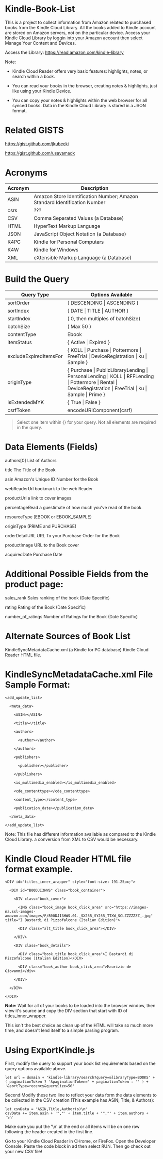 # Kindle-Book-List

This is a project to collect information from Amazon related to purchased books from the Kindle Cloud Library. All the books added to Kindle account are stored on Amazon servers, not on the particular device. Access your Kindle Cloud Library by loggin into your Amazon account then select Manage Your Content and Devices. 

Access the Library: https://read.amazon.com/kindle-library

Note:

- Kindle Cloud Reader offers very basic features: highlights, notes, or search within a book.

- You can read your books in the browser, creating notes & highlights, just like using your Kindle Device.

- You can copy your notes & highlights within the web browser for all synced books.
Data in the Kindle Cloud Library is stored in a JSON format.

# Related GISTS
https://gist.github.com/jkubecki

https://gist.github.com/usayamadx 

# Acronyms

| Acronym | Description |  
| ----------- | ----------- |
| ASIN    | Amazon Store Identification Number; Amazon Standard Identification Number |  
| csrs    | ??? |  
| CSV     | Comma Separated Values (a Database) |  
| HTML    | HyperText Markup Language |  
| JSON    | JavaScript Object Notation (a Database) |  
| K4PC    | Kindle for Personal Computers |  
| K4W     | Kindle for Windows |  
| XML     | eXtensible Markup Language (a Database) |   

# Build the Query
| Query Type | Options Available |  
| ----------- | ----------- |
| sortOrder | { DESCENDING &#124; ASCENDING } |  
| sortIndex | { DATE &#124; TITLE &#124; AUTHOR } |  
| startIndex | <StartIndex> ( 0, then multiples of batchSize) |  
| batchSize | <bsize> ( Max 50 ) |  
| contentType | Ebook |  
| itemStatus | { Active &#124; Expired } |  
| excludeExpiredItemsFor | { KOLL &#124; Purchase &#124; Pottermore &#124; FreeTrial &#124; DeviceRegistration &#124; ku &#124; Sample } |  
| originType | { Purchase &#124; PublicLibraryLending &#124; PersonalLending &#124; KOLL &#124; RFFLending &#124; Pottermore &#124; Rental &#124; DeviceRegistration &#124; FreeTrial &#124; ku &#124; Sample &#124; Prime } |  
| isExtendedMYK | { True &#124; False } |  
| csrfToken | encodeURIComponent(csrf) |  

> Select one item within {} for your query. Not all elements are required in the query. 

# Data Elements (Fields)

authors[0] List of Authors

title The Title of the Book

asin Amazon's Unique ID Number for the Book

webReaderUrl  bookmark to the web Reader

productUrl a link to cover images

percentageRead a guestimate of how much you've read of the book. 

resourceType (EBOOK or EBOOK_SAMPLE)

originType (PRIME and PURCHASE)

orderDetailURL URL To your Purchase Order for the Book

productImage URL to the Book cover

acquiredDate Purchase Date

# Additional Possible Fields from the product page:

sales_rank Sales ranking of the book (Date Specific)

rating Rating of the Book (Date Specific)

number_of_ratings Number of Ratings for the Book (Date Specific)

# Alternate Sources of Book List
KindleSyncMetadataCache.xml (a Kindle for PC database)
Kindle Cloud Reader HTML file.

# KindleSyncMetadataCache.xml File Sample Format:
    <add_update_list>

      <meta_data>

        <ASIN></ASIN>

        <title></title>

        <authors>

          <author></author>

        </authors>

        <publishers>

          <publisher></publisher>

        </publishers>

        <is_multimedia_enabled></is_multimedia_enabled>

        <cde_contenttype></cde_contenttype>

        <content_type></content_type>

        <publication_date></publication_date>

      </meta_data>

    </add_update_list>

Note: This file has different information available as compared to the Kindle Cloud Library. a conversion from XML to CSV would be necessary.

# Kindle Cloud Reader HTML file format example.

    <DIV id="titles_inner_wrapper" style="font-size: 191.25px;">

      <DIV id="B00DJI3HWS" class="book_container">

        <DIV class="book_cover">

          <IMG class="book_image book_click_area" src="https://images-na.ssl-images-amazon.com/images/P/B00DJI3HWS.01._SX255_SY255_TTXW_SCLZZZZZZZ_.jpg" title="I Bastardi di Pizzofalcone (Italian Edition)">

          <DIV class="alt_title book_click_area"></DIV>

        </DIV>

        <DIV class="book_details">

          <DIV class="book_title book_click_area">I Bastardi di Pizzofalcone (Italian Edition)</DIV>

          <DIV class="book_author book_click_area">Maurizio de Giovanni</div>

        </DIV>

      </DIV>

    </DIV>  

<B>Note:</B> Wait for all of your books to be loaded into the browser window, then view it's source and copy the DIV section that start with ID of titles_inner_wrapper. 

This isn't the best choice as clean up of the HTML will take so much more time, and doesn't lend itself to a simple parsing program.


# Using ExportKindle.js

First, modify the query to support your book list requirements based on the query options available above. 

    let url = domain + 'kindle-library/search?query=&libraryType=BOOKS' + ( paginationToken ? '&paginationToken=' + paginationToken : '' ) + '&sortType=recency&querySize=50'

Second Modify these two line to reflect your data form the data elements to be collected in the CSV creation (This example has ASIN, Title, & Authors):

    let csvData = "ASIN,Title,Author(s)\n"
    csvData += item.asin + '","' + item.title + '","' + item.authors + '\n'

Make sure you put the '\n' at the end or all items will be on one row following the header created in the first line.

Go to your Kindle Cloud Reader in CHrome, or FireFox. Open the Developer Console. Paste the code block in ad then select RUN.  Then go check out your new CSV file!